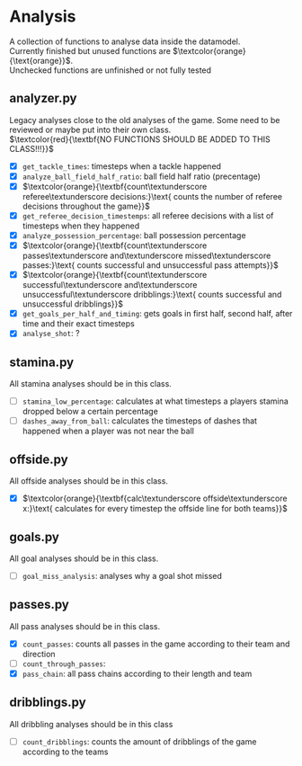 # Analysis
A collection of functions to analyse data inside the datamodel.\
Currently finished but unused functions are $`\textcolor{orange}{\text{orange}}`$. \
Unchecked functions are unfinished or not fully tested

## analyzer.py
Legacy analyses close to the old analyses of the game.
Some need to be reviewed or maybe put into their own class. \
$`\textcolor{red}{\textbf{NO FUNCTIONS SHOULD BE ADDED TO THIS CLASS!!!}}`$ 


- [x] `get_tackle_times`: timesteps when a tackle happened
- [x] `analyze_ball_field_half_ratio`: ball field half ratio (precentage)
- [x] $`\textcolor{orange}{\textbf{count\textunderscore referee\textunderscore decisions:}\text{ counts the number of referee decisions throughout the game}}`$
- [x] `get_referee_decision_timestemps`: all referee decisions with a list of timesteps when they happened
- [x] `analyze_possession_percentage`: ball possession percentage
- [x] $`\textcolor{orange}{\textbf{count\textunderscore passes\textunderscore and\textunderscore missed\textunderscore passes:}\text{ counts successful and unsuccessful pass attempts}}`$
- [x] $`\textcolor{orange}{\textbf{count\textunderscore successful\textunderscore and\textunderscore unsuccessful\textunderscore dribblings:}\text{ counts successful and unsuccessful dribblings}}`$
- [x] `get_goals_per_half_and_timing`: gets goals in first half, second half, after time and their exact timesteps
- [x] `analyse_shot`: ?

## stamina.py
All stamina analyses should be in this class.

- [ ] `stamina_low_percentage`: calculates at what timesteps a players stamina dropped below a certain percentage
- [ ] `dashes_away_from_ball`: calculates the timesteps of dashes that happened when a player was not near the ball

## offside.py
All offside analyses should be in this class.

- [x] $`\textcolor{orange}{\textbf{calc\textunderscore offside\textunderscore x:}\text{ calculates for every timestep the offside line for both teams}}`$

## goals.py
All goal analyses should be in this class.

- [ ] `goal_miss_analysis`: analyses why a goal shot missed

## passes.py
All pass analyses should be in this class.

- [x] `count_passes`: counts all passes in the game according to their team and direction
- [ ] `count_through_passes`:
- [x] `pass_chain`: all pass chains according to their length and team

## dribblings.py
All dribbling analyses should be in this class

- [ ] `count_dribblings`: counts the amount of dribblings of the game according to the teams


